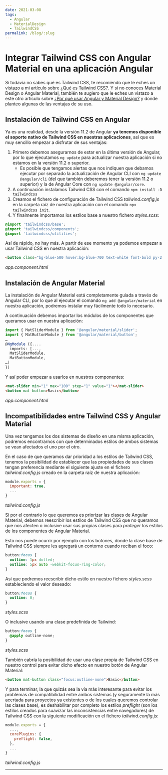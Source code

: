 ```yaml
---
date: 2021-03-08
tags:
  - Angular
  - MaterialDesign
  - TailwindCSS
permalink: /blog/:slug
---
```


# Integrar Tailwind CSS con Angular Material en una aplicación Angular

<social-share class="social-share--header" />

Si todavía no sabes qué es Tailwind CSS, te recomiendo que le eches un vistazo a mi artículo sobre [¿Qué es Tailwind CSS?](./tailwind-css.md). Y si no conoces Material Design o Angular Material, también te sugiero que le eches un vistazo a este otro artículo sobre [¿Por qué usar Angular y Material Design?](./por-que-usar-angular-material-design.md) y donde planteo algunas de las ventajas de su uso.

## Instalación de Tailwind CSS en Angular

Ya es una realidad, desde la versión 11.2 de Angular **ya tenemos disponible el soporte nativo de Tailwind CSS en nuestras aplicaciones**, así que es muy sencillo empezar a disfrutar de sus ventajas:
1. Primero debemos asegurarnos de estar en la última versión de Angular, por lo que ejecutamos `ng update` para actualizar nuestra aplicación si no estamos en la versión 11.2 o superior.
   - Es posible que tengamos alertas que nos indiquen que debamos ejecutar por separado la actualización de Angular CLI con `ng update @angular/cli` (del que también deberemos tener la versión 11.2 o superior) y la de Angular Core con `ng update @angular/core`.
1. A continuación instalamos Tailwind CSS con el comando `npm install -D tailwindcss`
1. Creamos el fichero de configuración de Tailwind CSS _tailwind.config.js_ en la carpeta raíz de nuestra aplicación con el comando `npx tailwindcss init`.
1. Y finalmente importamos los estilos base a nuestro fichero _styles.scss_:
``` scss
@import 'tailwindcss/base';
@import 'tailwindcss/components';
@import 'tailwindcss/utilities';
```

Así de rápido, no hay más. A partir de ese momento ya podemos empezar a usar Tailwind CSS en nuestra aplicación:

``` html
<button class="bg-blue-500 hover:bg-blue-700 text-white font-bold py-2 px-4 rounded">Button</button>
```
_app.component.html_

## Instalación de Angular Material

La instalación de Angular Material está completamente guiada a través de Angular CLI, por lo que al ejecutar el comando `ng add @angular/material` en nuestra aplicación, podremos instalar muy fácilmente todo lo necesario.

A continuación debemos importar los módulos de los componentes que queramos usar en nuestra aplicación:

``` ts
import { MatSliderModule } from '@angular/material/slider';
import { MatButtonModule } from '@angular/material/button';
…
@NgModule ({....
  imports: [...,
  MatSliderModule,
  MatButtonModule,
…]
})
```

Y así poder empezar a usarlos en nuestros componentes:

``` html
<mat-slider min="1" max="100" step="1" value="1"></mat-slider>
<button mat-button>Basic</button>
```
_app.component.html_

## Incompatibilidades entre Tailwind CSS y Angular Material

Una vez tengamos los dos sistemas de diseño en una misma aplicación, podremos encontrarnos con que determinados estilos de ambos sistemas se vean afectados el uno por el otro.

En el caso de que queramos dar prioridad a los estilos de Tailwind CSS, tenemos la posibilidad de establecer que las propiedades de sus clases tengan preferencia mediante el siguiente ajuste en el fichero _tailwind.config.js_ creado en la carpeta raíz de nuestra aplicación:

``` js
module.exports = {
  important: true,
  ...
}
```
_tailwind.config.js_

Si por el contrario lo que queremos es priorizar las clases de Angular Material, debemos reescribir los estilos de Tailwind CSS que no queramos que nos afecten o inclusive usar sus propias clases para _proteger_ los estilos de los componentes de Angular Material.

Esto nos puede ocurrir por ejemplo con los botones, donde la clase base de Tailwind CSS siempre les agregará un contorno cuando reciban el foco:

``` css
button:focus {
  outline: 1px dotted;
  outline: 5px auto -webkit-focus-ring-color;
}
```

Así que podremos reescribir dicho estilo en nuestro fichero _styles.scss_ estableciendo el valor deseado:

``` scss
button:focus {
  outline: 0;
}
```
_styles.scss_

O inclusive usando una clase predefinida de Tailwind:

``` scss
button:focus {
  @apply outline-none;
}
```
_styles.scss_

También cabría la posibilidad de usar una clase propia de Tailwind CSS en nuestro control para evitar dicho efecto en nuestro botón de Angular Material:

``` html
<button mat-button class="focus:outline-none">Basic</button>
```

Y para terminar, la que quizás sea la vía más interesante para evitar los problemas de compatibilidad entre ambos sistemas (y seguramente la más acertada para proyectos ya existentes o de los cuales queremos controlar las clases base), es deshabilitar por completo los estilos _preflight_ (son los estilos creados para suavizar las inconsistencias entre navegadores) de Tailwind CSS con la siguiente modificación en el fichero _tailwind.config.js_:

``` js
module.exports = {
  ...,
  corePlugins: {
    preflight: false,
  },
  ...
}
```
_tailwind.config.js_

---
<social-share class="social-share--footer" />
